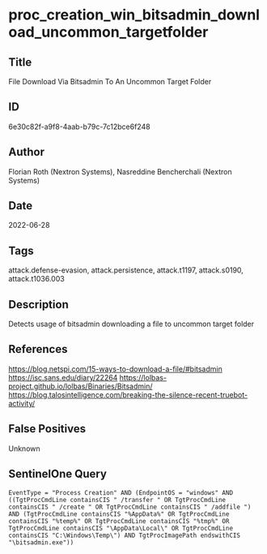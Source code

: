 # proc_creation_win_bitsadmin_download_uncommon_targetfolder

## Title
File Download Via Bitsadmin To An Uncommon Target Folder

## ID
6e30c82f-a9f8-4aab-b79c-7c12bce6f248

## Author
Florian Roth (Nextron Systems), Nasreddine Bencherchali (Nextron Systems)

## Date
2022-06-28

## Tags
attack.defense-evasion, attack.persistence, attack.t1197, attack.s0190, attack.t1036.003

## Description
Detects usage of bitsadmin downloading a file to uncommon target folder

## References
https://blog.netspi.com/15-ways-to-download-a-file/#bitsadmin
https://isc.sans.edu/diary/22264
https://lolbas-project.github.io/lolbas/Binaries/Bitsadmin/
https://blog.talosintelligence.com/breaking-the-silence-recent-truebot-activity/

## False Positives
Unknown

## SentinelOne Query
```
EventType = "Process Creation" AND (EndpointOS = "windows" AND ((TgtProcCmdLine containsCIS " /transfer " OR TgtProcCmdLine containsCIS " /create " OR TgtProcCmdLine containsCIS " /addfile ") AND (TgtProcCmdLine containsCIS "%AppData%" OR TgtProcCmdLine containsCIS "%temp%" OR TgtProcCmdLine containsCIS "%tmp%" OR TgtProcCmdLine containsCIS "\AppData\Local\" OR TgtProcCmdLine containsCIS "C:\Windows\Temp\") AND TgtProcImagePath endswithCIS "\bitsadmin.exe"))

```
